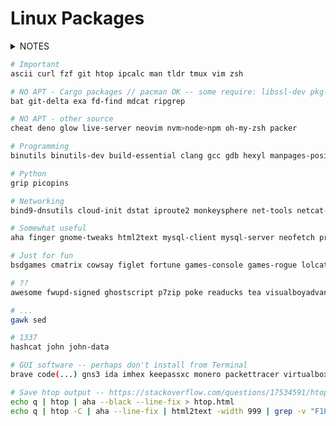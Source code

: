 # Linux Packages

<details>
<summary>NOTES</summary>

- This list was originally curated for a WSL Ubuntu system and it may be `apt`-centric to some extent.
- That being said, `apt` is fairly limited thus `pacman` and `yay` may provide some packages unavailable otherwise.
- Without `pacman`, some packages should be installed via `cargo`, meaning that [Rust](https://www.rust-lang.org/tools/install) must be installed.
- Certain packages have to be installed using other sorts of package managers, such `pip` or `npm`.
- In the future I may add documentation for other distros' package managers like `zypper` or `dnf`.
- **This list will forever be incomplete.**

</details>

```bash
# Important
ascii curl fzf git htop ipcalc man tldr tmux vim zsh

# NO APT - Cargo packages // pacman OK -- some require: libssl-dev pkg-config
bat git-delta exa fd-find mdcat ripgrep

# NO APT - other source
cheat deno glow live-server neovim nvm>node>npm oh-my-zsh packer

# Programming
binutils binutils-dev build-essential clang gcc gdb hexyl manpages-posix-dev  make mdp ncurses-term python3-pip python3-venv

# Python
grip picopins

# Networking
bind9-dnsutils cloud-init dstat iproute2 monkeysphere net-tools netcat-openbsd nmap openssl speedtest-cli whois

# Somewhat useful
aha finger gnome-tweaks html2text mysql-client mysql-server neofetch progress taskwarrior timewarrior tree who

# Just for fun
bsdgames cmatrix cowsay figlet fortune games-console games-rogue lolcat oneko pacvim

# ??
awesome fwupd-signed ghostscript p7zip poke readucks tea visualboyadvance wget wsl xxd youtube-dl

# ...
gawk sed

# 1337
hashcat john john-data

# GUI software -- perhaps don't install from Terminal
brave code(...) gns3 ida imhex keepassxc monero packettracer virtualbox wireshark
```

```bash
# Save htop output -- https://stackoverflow.com/questions/17534591/htop-output-to-human-readable-file/30224271#30224271
echo q | htop | aha --black --line-fix > htop.html
echo q | htop -C | aha --line-fix | html2text -width 999 | grep -v "F1Help\|xml version=" > ~/htop-output01.txt
```
